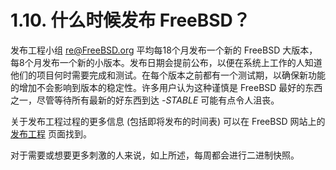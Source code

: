 # 1.10. 什么时候发布 FreeBSD？

发布工程小组 [re@FreeBSD.org](mailto:re@FreeBSD.org) 平均每18个月发布一个新的 FreeBSD 大版本，每8个月发布一个新的小版本。发布日期会提前公布，以便在系统上工作的人知道他们的项目何时需要完成和测试。在每个版本之前都有一个测试期，以确保新功能的增加不会影响到版本的稳定性。许多用户认为这种谨慎是 FreeBSD 最好的东西之一，尽管等待所有最新的好东西到达 *-STABLE* 可能有点令人沮丧。

关于发布工程过程的更多信息 (包括即将发布的时间表) 可以在 FreeBSD 网站上的 [发布工程](https://www.FreeBSD.org/releng/) 页面找到。

对于需要或想要更多刺激的人来说，如上所述，每周都会进行二进制快照。
